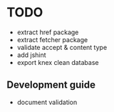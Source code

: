 # TODO

* extract href package
* extract fetcher package
* validate accept & content type
* add jshint
* export knex clean database

## Development guide

* document validation
